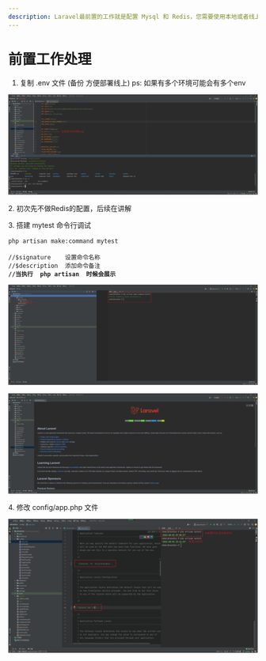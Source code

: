 ```yaml
---
description: Laravel最前置的工作就是配置 Mysql 和 Redis，您需要使用本地或者线上连接他们
---
```


# 前置工作处理

1. 复制 .env 文件 (备份  方便部署线上)   ps: 如果有多个环境可能会有多个env

![.env](.gitbook/assets/image.png)

2\. 初次先不做Redis的配置，后续在讲解

3\. 搭建 mytest 命令行调试

<pre class="language-php"><code class="lang-php">php artisan make:command mytest

//$signature    设置命令名称
//$description  添加命令备注
<strong>//当执行  php artisan  时候会展示</strong></code></pre>

![php artisan make:command mytest](<.gitbook/assets/image (2).png>)

![php artisan](<.gitbook/assets/image (3).png>)

4\. 修改 config/app.php 文件&#x20;

![config/app.php](<.gitbook/assets/image (1).png>)
